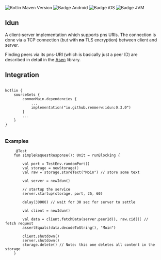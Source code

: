 <div>
    <div>
        <img src="https://img.shields.io/maven-central/v/io.github.remmerw/idun" alt="Kotlin Maven Version" />
        <img src="https://img.shields.io/badge/Platform-Android-brightgreen.svg?logo=android" alt="Badge Android" />
        <img src="https://img.shields.io/badge/Platform-iOS%20%2F%20macOS-lightgrey.svg?logo=apple" alt="Badge iOS" />
        <img src="https://img.shields.io/badge/Platform-JVM-8A2BE2.svg?logo=openjdk" alt="Badge JVM" />
    </div>
</div>


## Idun

A client-server implementation which supports pns URIs.
The connection is done via a TCP connection (but with **no** TLS encryption) between client and
server.

Finding peers via its pns-URI (which is basically just a peer ID) are described in detail in
the [Asen](https://github.com/remmerw/asen/) library.



## Integration

```
    
kotlin {
    sourceSets {
        commonMain.dependencies {
            ...
            implementation("io.github.remmerw:idun:0.3.0")
        }
        ...
    }
}
    
```

### Examples

```
     @Test
    fun simpleRequestResponse(): Unit = runBlocking {

        val port = TestEnv.randomPort()
        val storage = newStorage()
        val raw = storage.storeText("Moin") // store some text

        val server = newIdun()

        // startup the service
        server.startup(storage, port, 25, 60)

        delay(30000) // wait for 30 sec for server to settle

        val client = newIdun()

        val data = client.fetchData(server.peerId(), raw.cid()) // fetch request
        assertEquals(data.decodeToString(), "Moin")

        client.shutdown()
        server.shutdown()
        storage.delete() // Note: this one deletes all content in the storage
    }
```

